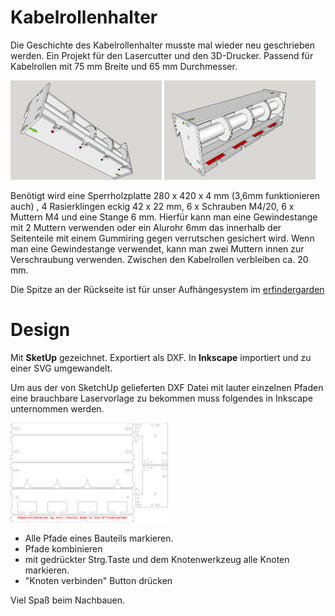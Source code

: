 # Kabelrollenhalter

Die Geschichte des Kabelrollenhalter musste mal wieder neu geschrieben werden. Ein Projekt für den Lasercutter und den 3D-Drucker. Passend für Kabelrollen mit 75 mm Breite und 65 mm Durchmesser.

<img src="IMG/KRH_3.jpg" width = "48%" /> <img src="IMG/KRH_2.jpg" width = "48%" /> 


Benötigt wird eine Sperrholzplatte 280 x 420 x 4 mm (3,6mm funktionieren auch) , 4 Rasierklingen eckig 42 x 22 mm, 6 x Schrauben M4/20, 6 x Muttern M4 und eine Stange 6 mm. Hierfür kann man eine Gewindestange mit 2 Muttern verwenden oder ein Alurohr 6mm das innerhalb der Seitenteile mit einem Gummiring gegen verrutschen gesichert wird. Wenn man eine Gewindestange verwendet, kann man zwei Muttern innen zur Verschraubung verwenden. Zwischen den Kabelrollen verbleiben ca. 20 mm.  

Die Spitze an der Rückseite ist für unser Aufhängesystem im [erfindergarden](http://www.erfindergarden.de)



# Design

Mit **SketUp** gezeichnet. Exportiert als DXF. In **Inkscape** importiert und zu einer SVG umgewandelt. 

Um aus der von SketchUp gelieferten DXF Datei mit lauter einzelnen Pfaden eine brauchbare Laservorlage zu bekommen muss folgendes  in Inkscape unternommen werden.

<img src="2D/KRH.svg" width = "50%" /> 

- Alle Pfade eines Bauteils markieren. 
- Pfade kombinieren
- mit gedrückter Strg.Taste und dem Knotenwerkzeug alle Knoten markieren.
- "Knoten verbinden" Button drücken

Viel Spaß beim Nachbauen.

